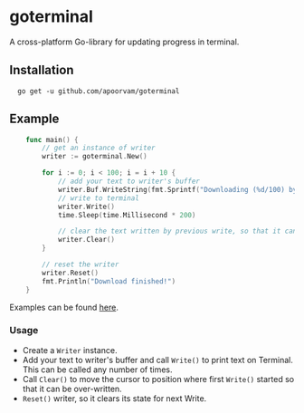 # goterminal
A cross-platform Go-library for updating progress in terminal.

## Installation

````
  go get -u github.com/apoorvam/goterminal
````

## Example

```go
    func main() {
    	// get an instance of writer
    	writer := goterminal.New()

    	for i := 0; i < 100; i = i + 10 {
    		// add your text to writer's buffer
    		writer.Buf.WriteString(fmt.Sprintf("Downloading (%d/100) bytes...\n", i))
    		// write to terminal
    		writer.Write()
    		time.Sleep(time.Millisecond * 200)

    		// clear the text written by previous write, so that it can be re-written.
    		writer.Clear()
    	}

    	// reset the writer
    	writer.Reset()
    	fmt.Println("Download finished!")
    }
```
Examples can be found [here](https://github.com/apoorvam/goterminal/tree/master/examples).

### Usage

* Create a `Writer` instance.
* Add your text to writer's buffer and call `Write()` to print text on Terminal. This can be called any number of times.
* Call `Clear()` to move the cursor to position where first `Write()` started so that it can be over-written.
* `Reset()` writer, so it clears its state for next Write.

